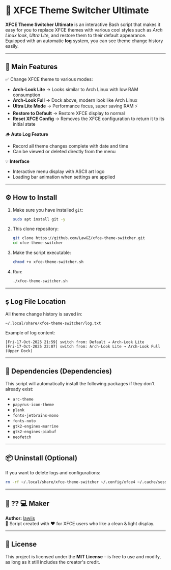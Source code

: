 # 🎨 XFCE Theme Switcher Ultimate

**XFCE Theme Switcher Ultimate** is an interactive Bash script that makes it easy for you to replace XFCE themes with various cool styles such as *Arch Linux look*, *Ultra Lite*, and restore them to their default appearance.  
Equipped with an automatic **log** system, you can see theme change history easily.

---

## 🧠 Main Features

✅ Change XFCE theme to various modes:
- **Arch-Look Lite** → Looks similar to Arch Linux with low RAM consumption  
- **Arch-Look Full** → Dock above, modern look like Arch Linux  
- **Ultra Lite Mode** → Performance focus, super saving RAM ⚡  
- **Restore to Default** → Restore XFCE display to normal  
- **Reset XFCE Config** → Removes the XFCE configuration to return it to its initial state

🪵 **Auto Log Feature**
- Record all theme changes complete with date and time  
- Can be viewed or deleted directly from the menu

💡 **Interface**
- Interactive menu display with ASCII art logo  
- Loading bar animation when settings are applied  

---

## ⚙️ How to Install

1. Make sure you have installed `git`:
   ```bash
   sudo apt install git -y
   ```

2. This clone repository:
   ```bash
   git clone https://github.com/LawGZ/xfce-theme-switcher.git
   cd xfce-theme-switcher
   ```

3. Make the script executable:
   ```bash
   chmod +x xfce-theme-switcher.sh
   ```

4. Run:
   ```bash
   ./xfce-theme-switcher.sh
   ```

---

## ṣ️ Log File Location

All theme change history is saved in:
```
~/.local/share/xfce-theme-switcher/log.txt
```

Example of log content:
```
[Fri-17-Oct-2025 21:59] switch from: Default → Arch-Look Lite
[Fri-17-Oct-2025 22:07] switch from: Arch-Look Lite → Arch-Look Full (Upper Dock)
```

---

## 🔧 Dependencies (Dependencies)

This script will automatically install the following packages if they don't already exist:
- `arc-theme`
- `papyrus-icon-theme`
- `plank`
- `fonts-jetbrains-mono`
- `fonts-noto`
- `gtk2-engines-murrine`
- `gtk2-engines-pixbuf`
- `neofetch`

---

## 📦 Uninstall (Optional)

If you want to delete logs and configurations:
```bash
rm -rf ~/.local/share/xfce-theme-switcher ~/.config/xfce4 ~/.cache/sessions/xfce4*
```

---

## 👨 ⁇ 💻 Maker

**Author:** [lawiis](https://github.com/<username>)  
🧩 Script created with ❤️ for XFCE users who like a clean & light display.

---

## 📜 License

This project is licensed under the **MIT License** – is free to use and modify, as long as it still includes the creator's credit.
